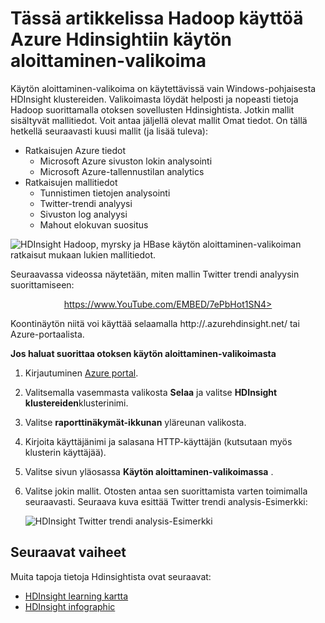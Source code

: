 <properties
   pageTitle="Lisätietoja HDInsight otoksen valikoima Hadoop | Microsoft Azure"
   description="Tietoja nopeasti Hadoop suorittamalla otoksen sovellusten HDInsight käytön aloittaminen-valikoimasta. Mallitietojen tai anna oman."
   services="hdinsight"
   documentationCenter=""
   tags="azure-portal"
   authors="mumian"
   manager="jhubbard"
   editor="cgronlun"/>

<tags
   ms.service="hdinsight"
   ms.workload="big-data"
   ms.tgt_pltfrm="na"
   ms.devlang="na"
   ms.topic="article"
   ms.date="10/21/2016"
   ms.author="jgao"/>

# <a name="learn-hadoop-by-using-the-azure-hdinsight-getting-started-gallery"></a>Tässä artikkelissa Hadoop käyttöä Azure Hdinsightiin käytön aloittaminen-valikoima

Käytön aloittaminen-valikoima on käytettävissä vain Windows-pohjaisesta HDInsight klustereiden. Valikoimasta löydät helposti ja nopeasti tietoja Hadoop suorittamalla otoksen sovellusten Hdinsightista. Jotkin mallit sisältyvät mallitiedot. Voit antaa jäljellä olevat mallit Omat tiedot. On tällä hetkellä seuraavasti kuusi mallit (ja lisää tuleva):

- Ratkaisujen Azure tiedot
    - Microsoft Azure sivuston lokin analysointi
    - Microsoft Azure-tallennustilan analytics
- Ratkaisujen mallitiedot
    - Tunnistimen tietojen analysointi
    - Twitter-trendi analyysi
    - Sivuston log analyysi
    - Mahout elokuvan suositus

![HDInsight Hadoop, myrsky ja HBase käytön aloittaminen-valikoiman ratkaisut mukaan lukien mallitiedot.][hdinsight.sample.gallery]

Seuraavassa videossa näytetään, miten mallin Twitter trendi analyysin suorittamiseen:

<center><a href="https://www.youtube.com/embed/7ePbHot1SN4">https://www.YouTube.com/EMBED/7ePbHot1SN4></a></center>

Koontinäytön niitä voi käyttää selaamalla http://<YourHDInsightClusterName>.azurehdinsight.net/ tai Azure-portaalista.

**Jos haluat suorittaa otoksen käytön aloittaminen-valikoimasta**

1. Kirjautuminen [Azure portal][azure.portal].
2. Valitsemalla vasemmasta valikosta **Selaa** ja valitse **HDInsight klustereiden**klusterinimi.
3. Valitse **raporttinäkymät-ikkunan** yläreunan valikosta.
4. Kirjoita käyttäjänimi ja salasana HTTP-käyttäjän (kutsutaan myös klusterin käyttäjää).
6. Valitse sivun yläosassa **Käytön aloittaminen-valikoimassa** .
7. Valitse jokin mallit. Otosten antaa sen suorittamista varten toimimalla seuraavasti. Seuraava kuva esittää Twitter trendi analysis-Esimerkki:

    ![HDInsight Twitter trendi analysis-Esimerkki][hdinsight.twitter.sample]

## <a name="next-steps"></a>Seuraavat vaiheet
Muita tapoja tietoja Hdinsightista ovat seuraavat:

- [HDInsight learning kartta][hdinsight.learn.map]
- [HDInsight infographic][hdinsight.infographic]

<!--Image references-->
[hdinsight.sample.gallery]: ./media/hdinsight-learn-hadoop-use-sample-gallery/HDInsight-Getting-Started-Gallery.png
[hdinsight.twitter.sample]: ./media/hdinsight-learn-hadoop-use-sample-gallery/HDInsight-Twitter-Trend-Analysis-sample.png

<!--Link references-->
[hdinsight.learn.map]: https://azure.microsoft.com/documentation/learning-paths/hdinsight-self-guided-hadoop-training/
[hdinsight.infographic]: http://go.microsoft.com/fwlink/?linkid=523960
[azure.portal]:https://portal.azure.com
